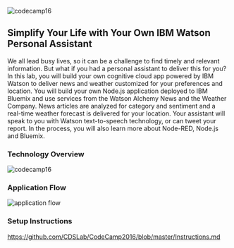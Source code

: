 ![codecamp16](https://cloud.githubusercontent.com/assets/12015008/19007252/c20b4510-8718-11e6-80e6-b29f680397c1.png)
## Simplify Your Life with Your Own IBM Watson Personal Assistant
We all lead busy lives, so it can be a challenge to find timely and relevant information. But what if you had a personal assistant to deliver this for you? In this lab, you will build your own cognitive cloud app powered by IBM Watson to deliver news and weather customized for your preferences and location. You will build your own Node.js application deployed to IBM Bluemix and use services from the Watson Alchemy News and the Weather Company. News articles are analyzed for category and sentiment and a real-time weather forecast is delivered for your location. Your assistant will speak to you with Watson text-to-speech technology, or can tweet your report. In the process, you will also learn more about Node-RED, Node.js and Bluemix.

### Technology Overview
![codecamp16](https://cloud.githubusercontent.com/assets/12015008/19007253/c430234c-8718-11e6-8ff9-a328229e018a.png)

### Application Flow
![application flow](https://cloud.githubusercontent.com/assets/12015008/19007434/e266c7b6-8719-11e6-9ea6-460f2a83cd68.png)

### Setup Instructions
https://github.com/CDSLab/CodeCamp2016/blob/master/Instructions.md
